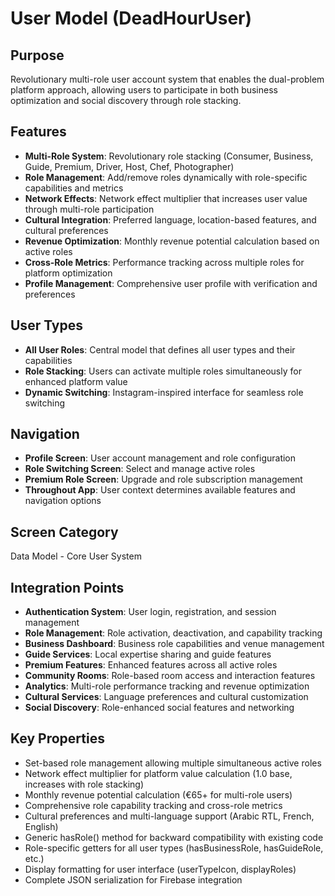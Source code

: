 # User Model (DeadHourUser)

## Purpose
Revolutionary multi-role user account system that enables the dual-problem platform approach, allowing users to participate in both business optimization and social discovery through role stacking.

## Features
- **Multi-Role System**: Revolutionary role stacking (Consumer, Business, Guide, Premium, Driver, Host, Chef, Photographer)
- **Role Management**: Add/remove roles dynamically with role-specific capabilities and metrics
- **Network Effects**: Network effect multiplier that increases user value through multi-role participation
- **Cultural Integration**: Preferred language, location-based features, and cultural preferences
- **Revenue Optimization**: Monthly revenue potential calculation based on active roles
- **Cross-Role Metrics**: Performance tracking across multiple roles for platform optimization
- **Profile Management**: Comprehensive user profile with verification and preferences

## User Types
- **All User Roles**: Central model that defines all user types and their capabilities
- **Role Stacking**: Users can activate multiple roles simultaneously for enhanced platform value
- **Dynamic Switching**: Instagram-inspired interface for seamless role switching

## Navigation
- **Profile Screen**: User account management and role configuration
- **Role Switching Screen**: Select and manage active roles
- **Premium Role Screen**: Upgrade and role subscription management
- **Throughout App**: User context determines available features and navigation options

## Screen Category
Data Model - Core User System

## Integration Points
- **Authentication System**: User login, registration, and session management
- **Role Management**: Role activation, deactivation, and capability tracking
- **Business Dashboard**: Business role capabilities and venue management
- **Guide Services**: Local expertise sharing and guide features  
- **Premium Features**: Enhanced features across all active roles
- **Community Rooms**: Role-based room access and interaction features
- **Analytics**: Multi-role performance tracking and revenue optimization
- **Cultural Services**: Language preferences and cultural customization
- **Social Discovery**: Role-enhanced social features and networking

## Key Properties
- Set-based role management allowing multiple simultaneous active roles
- Network effect multiplier for platform value calculation (1.0 base, increases with role stacking)
- Monthly revenue potential calculation (€65+ for multi-role users)
- Comprehensive role capability tracking and cross-role metrics
- Cultural preferences and multi-language support (Arabic RTL, French, English)
- Generic hasRole() method for backward compatibility with existing code
- Role-specific getters for all user types (hasBusinessRole, hasGuideRole, etc.)
- Display formatting for user interface (userTypeIcon, displayRoles)
- Complete JSON serialization for Firebase integration